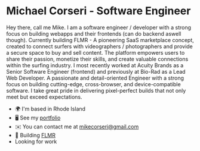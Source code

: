 Michael Corseri - Software Engineer
================================

Hey there, call me Mike. I am a software engineer / developer with a strong focus on building webapps and their frontends (can do backend aswell though). Currently building FLMR - A pioneering SaaS marketplace concept, created to connect surfers with videographers / photographers and provide a secure space to buy and sell content. The platform empowers users to share their passion, monetize their skills, and create valuable connections within the surfing industry. I most recently worked at Acuity Brands as a Senior Software Engineer (frontend) and previously at Bio-Rad as a Lead Web Developer. A passionate and detail-oriented Engineer with a strong focus on building cutting-edge, cross-browser, and device-compatible software. I take great pride in delivering pixel-perfect builds that not only meet but exceed expectations.

* 🌍  I'm based in Rhode Island
* 🖥️  See my [portfolio](http://www.corseri.com)
* ✉️  You can contact me at [mikecorseri@gmail.com](mailto:mikecorseri@gmail.com)
* 🚀  Building [FLMR](http://www.flmr.app)
* Looking for work
